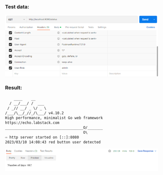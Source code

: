 ### Test data:
![img.png](img/testdata.png)

### Result:
```azure
    ____    __
  / __/___/ /  ___
 / _// __/ _ \/ _ \
/___/\__/_//_/\___/ v4.10.2
High performance, minimalist Go web framework
https://echo.labstack.com
____________________________________O/_______
                                    O\
⇨ http server started on [::]:8080
2023/03/10 14:08:43 red button user detected   
```
![img.png](img/result.png)